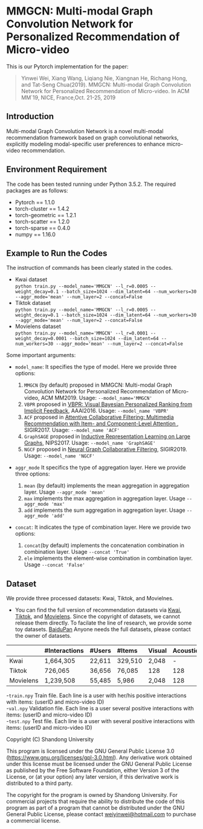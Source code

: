 

# MMGCN: Multi-modal Graph Convolution Network for Personalized Recommendation of Micro-video
This is our Pytorch implementation for the paper:  
> Yinwei Wei, Xiang Wang, Liqiang Nie, Xiangnan He, Richang Hong, and Tat-Seng Chua(2019). MMGCN: Multi-modal Graph Convolution Network for Personalized Recommendation of Micro-video. In ACM MM`19, NICE, France,Oct. 21-25, 2019  

## Introduction
Multi-modal Graph Convolution Network is a novel multi-modal recommendation framework based on graph convolutional networks, explicitly modeling modal-specific user preferences to enhance micro-video recommendation. 

## Environment Requirement
The code has been tested running under Python 3.5.2. The required packages are as follows:
- Pytorch == 1.1.0
- torch-cluster == 1.4.2
- torch-geometric == 1.2.1
- torch-scatter == 1.2.0
- torch-sparse == 0.4.0
- numpy == 1.16.0

## Example to Run the Codes
The instruction of commands has been clearly stated in the codes.
- Kwai dataset  
```python train.py --model_name='MMGCN' --l_r=0.0005 --weight_decay=0.1 --batch_size=1024 --dim_latent=64 --num_workers=30 --aggr_mode='mean' --num_layer=2 --concat=False```
- Tiktok dataset  
`python train.py --model_name='MMGCN' --l_r=0.0005 --weight_decay=0.1 --batch_size=1024 --dim_latent=64 --num_workers=30 --aggr_mode='mean' --num_layer=2 --concat=False`
- Movielens dataset  
`python train.py --model_name='MMGCN' --l_r=0.0001 --weight_decay=0.0001 --batch_size=1024 --dim_latent=64 --num_workers=30 --aggr_mode='mean' --num_layer=2 --concat=False`  

Some important arguments:  


- `model_name`: 
  It specifies the type of model. Here we provide three options: 
  1. `MMGCN` (by default) proposed in MMGCN: Multi-modal Graph Convolution Network for Personalized Recommendation of Micro-video, ACM MM2019. Usage: `--model_name='MMGCN'`
  2. `VBPR` proposed in [VBPR: Visual Bayesian Personalized Ranking from Implicit Feedback](https://arxiv.org/abs/1510.01784), AAAI2016. Usage: `--model_name 'VBPR'`  
  3. `ACF` proposed in [Attentive Collaborative Filtering: Multimedia Recommendation with Item- and Component-Level Attention
](https://dl.acm.org/citation.cfm?id=3080797), SIGIR2017. Usage: `--model_name 'ACF'`  
  4. `GraphSAGE` proposed in [Inductive Representation Learning on Large Graphs](https://arxiv.org/abs/1706.02216), NIPS2017. Usage: `--model_name 'GraphSAGE'`
  5. `NGCF` proposed in [Neural Graph Collaborative Filtering](https://arxiv.org/abs/1905.08108), SIGIR2019. Usage: `--model_name 'NGCF'`  


- `aggr_mode` 
  It specifics the type of aggregation layer. Here we provide three options:  
  1. `mean` (by default) implements the mean aggregation in aggregation layer. Usage `--aggr_mode 'mean'`
  2. `max` implements the max aggregation in aggregation layer. Usage `--aggr_mode 'max'`
  3. `add` implements the sum aggregation in aggregation layer. Usage `--aggr_mode 'add'`
  
  
- `concat`:
  It indicates the type of combination layer. Here we provide two options:
  1. `concat`(by default) implements the concatenation combination in combination layer. Usage `--concat 'True'`
  2. `ele` implements the element-wise combination in combination layer. Usage `--concat 'False'`
## Dataset
We provide three processed datasets: Kwai, Tiktok, and Movielnes.  
- You can find the full version of recommendation datasets via [Kwai](https://www.kuaishou.com/activity/uimc), [Tiktok](http://ai-lab-challenge.bytedance.com/tce/vc/), and [Movielens](https://grouplens.org/datasets/movielens/).
Since the copyright of datasets, we cannot release them directly. 
To facilate the line of research, we provide some toy datasets. [BaiduPan](https://pan.baidu.com/s/1BODXP7iihw8qtxpLeEv_XA)
Anyone needs the full datasets, please contact the owner of datasets. 

||#Interactions|#Users|#Items|Visual|Acoustic|Textual|
|:-|:-|:-|:-|:-|:-|:-|
|Kwai|1,664,305|22,611|329,510|2,048|-|100|
|Tiktok|726,065|36,656|76,085|128|128|128|
|Movielens|1,239,508|55,485|5,986|2,048|128|100|

-`train.npy`
   Train file. Each line is a user with her/his positive interactions with items: (userID and micro-video ID)  
-`val.npy`
   Validation file. Each line is a user several positive interactions with items: (userID and micro-video ID)  
-`test.npy`
   Test file. Each line is a user with several positive interactions with items: (userID and micro-video ID)  


Copyright (C) <year>  Shandong University

This program is licensed under the GNU General Public License 3.0 (https://www.gnu.org/licenses/gpl-3.0.html). Any derivative work obtained under this license must be licensed under the GNU General Public License as published by the Free Software Foundation, either Version 3 of the License, or (at your option) any later version, if this derivative work is distributed to a third party.

The copyright for the program is owned by Shandong University. For commercial projects that require the ability to distribute the code of this program as part of a program that cannot be distributed under the GNU General Public License, please contact <weiyinwei@hotmail.com> to purchase a commercial license.
